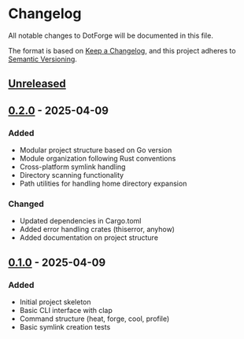 # Changelog

All notable changes to DotForge will be documented in this file.

The format is based on [Keep a Changelog](https://keepachangelog.com/en/1.0.0/),
and this project adheres to [Semantic Versioning](https://semver.org/spec/v2.0.0.html).

## [Unreleased]

## [0.2.0] - 2025-04-09

### Added
- Modular project structure based on Go version
- Module organization following Rust conventions
- Cross-platform symlink handling
- Directory scanning functionality
- Path utilities for handling home directory expansion

### Changed
- Updated dependencies in Cargo.toml
- Added error handling crates (thiserror, anyhow)
- Added documentation on project structure

## [0.1.0] - 2025-04-09

### Added
- Initial project skeleton
- Basic CLI interface with clap
- Command structure (heat, forge, cool, profile)
- Basic symlink creation tests

[Unreleased]: https://github.com/jwliles/rust-dotforge/compare/v0.2.0...HEAD
[0.2.0]: https://github.com/jwliles/rust-dotforge/compare/v0.1.0...v0.2.0
[0.1.0]: https://github.com/jwliles/rust-dotforge/releases/tag/v0.1.0